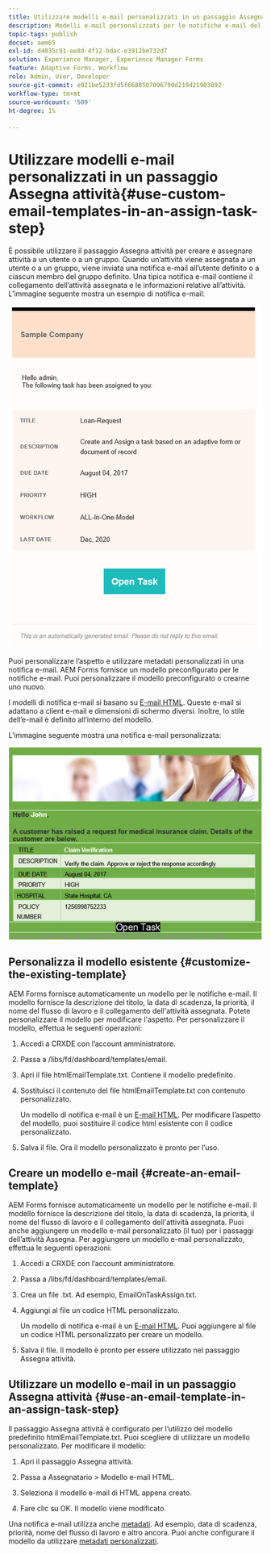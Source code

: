 ```yaml
---
title: Utilizzare modelli e-mail personalizzati in un passaggio Assegna attività
description: Modelli e-mail personalizzati per le notifiche e-mail del flusso di lavoro dei moduli
topic-tags: publish
docset: aem65
exl-id: d4035c91-ee8d-4f12-bdac-e3912be732d7
solution: Experience Manager, Experience Manager Forms
feature: Adaptive Forms, Workflow
role: Admin, User, Developer
source-git-commit: e821be5233fd5f6688507096790d219d25903892
workflow-type: tm+mt
source-wordcount: '509'
ht-degree: 1%

---
```


# Utilizzare modelli e-mail personalizzati in un passaggio Assegna attività{#use-custom-email-templates-in-an-assign-task-step}

È possibile utilizzare il passaggio Assegna attività per creare e assegnare attività a un utente o a un gruppo. Quando un’attività viene assegnata a un utente o a un gruppo, viene inviata una notifica e-mail all’utente definito o a ciascun membro del gruppo definito. Una tipica notifica e-mail contiene il collegamento dell’attività assegnata e le informazioni relative all’attività. L’immagine seguente mostra un esempio di notifica e-mail:

![Notifica e-mail con modello predefinito](do-not-localize/default_email_template_new.png)

Puoi personalizzare l’aspetto e utilizzare metadati personalizzati in una notifica e-mail. AEM Forms fornisce un modello preconfigurato per le notifiche e-mail. Puoi personalizzare il modello preconfigurato o crearne uno nuovo.

I modelli di notifica e-mail si basano su [E-mail HTML](https://en.wikipedia.org/wiki/HTML_email). Queste e-mail si adattano a client e-mail e dimensioni di schermo diversi. Inoltre, lo stile dell’e-mail è definito all’interno del modello.

L’immagine seguente mostra una notifica e-mail personalizzata:

![Notifica e-mail tramite modello personalizzato](do-not-localize/customized-email.png)

## Personalizza il modello esistente {#customize-the-existing-template}

AEM Forms fornisce automaticamente un modello per le notifiche e-mail. Il modello fornisce la descrizione del titolo, la data di scadenza, la priorità, il nome del flusso di lavoro e il collegamento dell&#39;attività assegnata. Potete personalizzare il modello per modificare l&#39;aspetto. Per personalizzare il modello, effettua le seguenti operazioni:

1. Accedi a CRXDE con l’account amministratore.

1. Passa a /libs/fd/dashboard/templates/email.

1. Apri il file htmlEmailTemplate.txt. Contiene il modello predefinito.

1. Sostituisci il contenuto del file htmlEmailTemplate.txt con contenuto personalizzato.

   Un modello di notifica e-mail è un [E-mail HTML](https://en.wikipedia.org/wiki/HTML_email). Per modificare l’aspetto del modello, puoi sostituire il codice html esistente con il codice personalizzato.

1. Salva il file. Ora il modello personalizzato è pronto per l’uso.

## Creare un modello e-mail {#create-an-email-template}

AEM Forms fornisce automaticamente un modello per le notifiche e-mail. Il modello fornisce la descrizione del titolo, la data di scadenza, la priorità, il nome del flusso di lavoro e il collegamento dell&#39;attività assegnata. Puoi anche aggiungere un modello e-mail personalizzato (il tuo) per i passaggi dell’attività Assegna. Per aggiungere un modello e-mail personalizzato, effettua le seguenti operazioni:

1. Accedi a CRXDE con l’account amministratore.

1. Passa a /libs/fd/dashboard/templates/email.

1. Crea un file .txt. Ad esempio, EmailOnTaskAssign.txt.

1. Aggiungi al file un codice HTML personalizzato.

   Un modello di notifica e-mail è un [E-mail HTML](https://en.wikipedia.org/wiki/HTML_email). Puoi aggiungere al file un codice HTML personalizzato per creare un modello.

1. Salva il file. Il modello è pronto per essere utilizzato nel passaggio Assegna attività.

## Utilizzare un modello e-mail in un passaggio Assegna attività {#use-an-email-template-in-an-assign-task-step}

Il passaggio Assegna attività è configurato per l’utilizzo del modello predefinito htmlEmailTemplate.txt. Puoi scegliere di utilizzare un modello personalizzato. Per modificare il modello:

1. Apri il passaggio Assegna attività.

1. Passa a Assegnatario > Modello e-mail HTML.

1. Seleziona il modello e-mail di HTML appena creato.

1. Fare clic su OK. Il modello viene modificato.

Una notifica e-mail utilizza anche [metadati](../../forms/using/use-metadata-in-email-notifications.md). Ad esempio, data di scadenza, priorità, nome del flusso di lavoro e altro ancora. Puoi anche configurare il modello da utilizzare [metadati personalizzati](../../forms/using/use-metadata-in-email-notifications.md#using-custom-metadata-in-an-email-notification).
